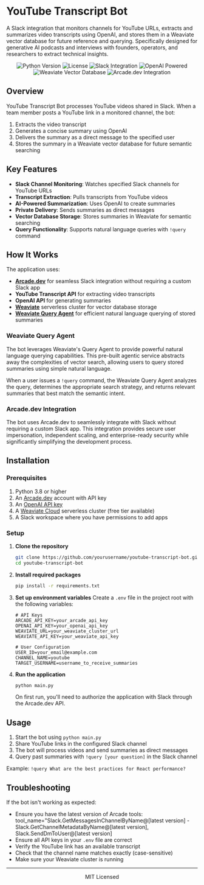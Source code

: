# YouTube Transcript Bot

A Slack integration that monitors channels for YouTube URLs, extracts and summarizes video transcripts using OpenAI, and stores them in a Weaviate vector database for future reference and querying. Specifically designed for generative AI podcasts and interviews with founders, operators, and researchers to extract technical insights.

<p align="center">
  <img src="https://img.shields.io/badge/python-3.8+-blue.svg" alt="Python Version">
  <img src="https://img.shields.io/badge/license-MIT-green.svg" alt="License">
  <img src="https://img.shields.io/badge/slack-integration-4A154B.svg" alt="Slack Integration">
  <img src="https://img.shields.io/badge/OpenAI-powered-412991.svg" alt="OpenAI Powered">
  <img src="https://img.shields.io/badge/Weaviate-vectorDB-FF6D01.svg" alt="Weaviate Vector Database">
  <img src="https://img.shields.io/badge/Arcade.dev-integration-6047ff.svg" alt="Arcade.dev Integration">
</p>

## Overview

YouTube Transcript Bot processes YouTube videos shared in Slack. When a team member posts a YouTube link in a monitored channel, the bot:

1. Extracts the video transcript
2. Generates a concise summary using OpenAI
3. Delivers the summary as a direct message to the specified user
4. Stores the summary in a Weaviate vector database for future semantic searching

## Key Features

- **Slack Channel Monitoring**: Watches specified Slack channels for YouTube URLs
- **Transcript Extraction**: Pulls transcripts from YouTube videos
- **AI-Powered Summarization**: Uses OpenAI to create summaries
- **Private Delivery**: Sends summaries as direct messages
- **Vector Database Storage**: Stores summaries in Weaviate for semantic searching
- **Query Functionality**: Supports natural language queries with `!query` command

## How It Works

The application uses:

- **[Arcade.dev](https://arcade.dev)** for seamless Slack integration without requiring a custom Slack app
- **YouTube Transcript API** for extracting video transcripts
- **OpenAI API** for generating summaries
- **[Weaviate](https://weaviate.io)** serverless cluster for vector database storage
- **[Weaviate Query Agent](https://weaviate.io/developers/weaviate/modules/reader-generator-modules/query-agent)** for efficient natural language querying of stored summaries

### Weaviate Query Agent

The bot leverages Weaviate's Query Agent to provide powerful natural language querying capabilities. This pre-built agentic service abstracts away the complexities of vector search, allowing users to query stored summaries using simple natural language.

When a user issues a `!query` command, the Weaviate Query Agent analyzes the query, determines the appropriate search strategy, and returns relevant summaries that best match the semantic intent.

### Arcade.dev Integration

The bot uses Arcade.dev to seamlessly integrate with Slack without requiring a custom Slack app. This integration provides secure user impersonation, independent scaling, and enterprise-ready security while significantly simplifying the development process.

## Installation

### Prerequisites

1. Python 3.8 or higher
2. An [Arcade.dev](https://arcade.dev) account with API key
3. An [OpenAI API key](https://platform.openai.com/)
4. A [Weaviate Cloud](https://weaviate.io/developers/weaviate/installation/weaviate-cloud-services) serverless cluster (free tier available)
5. A Slack workspace where you have permissions to add apps

### Setup

1. **Clone the repository**
   ```bash
   git clone https://github.com/yourusername/youtube-transcript-bot.git
   cd youtube-transcript-bot
   ```

2. **Install required packages**
   ```bash
   pip install -r requirements.txt
   ```

3. **Set up environment variables**
   Create a `.env` file in the project root with the following variables:
   ```
   # API Keys
   ARCADE_API_KEY=your_arcade_api_key
   OPENAI_API_KEY=your_openai_api_key
   WEAVIATE_URL=your_weaviate_cluster_url
   WEAVIATE_API_KEY=your_weaviate_api_key

   # User Configuration
   USER_ID=your_email@example.com
   CHANNEL_NAME=youtube
   TARGET_USERNAME=username_to_receive_summaries
   ```

4. **Run the application**
   ```bash
   python main.py
   ```

   On first run, you'll need to authorize the application with Slack through the Arcade.dev API.

## Usage

1. Start the bot using `python main.py`
2. Share YouTube links in the configured Slack channel
3. The bot will process videos and send summaries as direct messages
4. Query past summaries with `!query [your question]` in the Slack channel

Example: `!query What are the best practices for React performance?`

## Troubleshooting

If the bot isn't working as expected:

- Ensure you have the latest version of Arcade tools: tool_name="Slack.GetMessagesInChannelByName@[latest version] - Slack.GetChannelMetadataByName@[latest version], Slack.SendDmToUser@[latest version]
- Ensure all API keys in your `.env` file are correct
- Verify the YouTube link has an available transcript
- Check that the channel name matches exactly (case-sensitive)
- Make sure your Weaviate cluster is running

---

<p align="center">
  MIT Licensed
</p>
